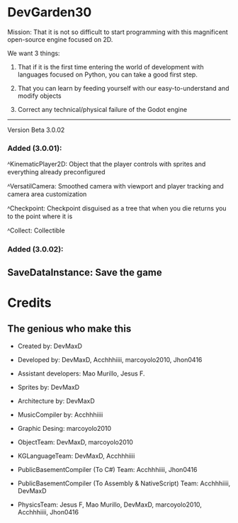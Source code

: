 # DevGarden30
Mission:
That it is not so difficult to start programming with this magnificent open-source engine focused on 2D.

We want 3 things:

1. That if it is the first time entering the world of development with languages ​​focused on Python, you can take a good first step.

2. That you can learn by feeding yourself with our easy-to-understand and modify objects

3. Correct any technical/physical failure of the Godot engine



--------

Version Beta 3.0.02

### Added (3.0.01):

ᴬKinematicPlayer2D: Object that the player controls with sprites and everything already preconfigured

ᴬVersatilCamera: Smoothed camera with viewport and player tracking and camera area customization

ᴬCheckpoint: Checkpoint disguised as a tree that when you die returns you to the point where it is

ᴬCollect: Collectible

### Added (3.0.02):

SaveDataInstance: Save the game
-----

# Credits
## The genious who make this


- Created by: DevMaxD
- Developed by: DevMaxD, Acchhhiiii, marcoyolo2010, Jhon0416
- Assistant developers: Mao Murillo, Jesus F.
- Sprites by: DevMaxD
- Architecture by: DevMaxD
- MusicCompiler by: Acchhhiiii
- Graphic Desing: marcoyolo2010

- ObjectTeam: DevMaxD, marcoyolo2010
- KGLanguageTeam: DevMaxD, Acchhhiiii
- PublicBasementCompiler (To C#) Team: Acchhhiiii, Jhon0416
- PublicBasementCompiler (To Assembly & NativeScript) Team: Acchhhiiii, DevMaxD
- PhysicsTeam: Jesus F, Mao Murillo, DevMaxD, marcoyolo2010, Acchhhiiii, Jhon0416
